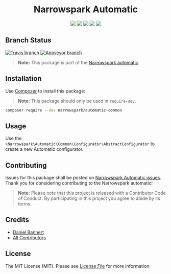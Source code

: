 <h1 align="center">Narrowspark Automatic</h1>
<p align="center">
    <a href="https://github.com/narrowspark/automatic/releases"><img src="https://img.shields.io/packagist/v/narrowspark/automatic.svg?style=flat-square"></a>
    <a href="https://php.net/"><img src="https://img.shields.io/badge/php-%5E7.1.0-8892BF.svg?style=flat-square"></a>
    <a href="https://codecov.io/gh/narrowspark/automatic"><img src="https://img.shields.io/codecov/c/github/narrowspark/automatic/master.svg?style=flat-square"></a>
    <a href="#"><img src="https://img.shields.io/badge/style-level%207-brightgreen.svg?style=flat-square&label=phpstan"></a>
    <a href="https://opensource.org/licenses/MIT"><img src="https://img.shields.io/badge/license-MIT-brightgreen.svg?style=flat-square"></a>
</p>

Branch Status
------------
[![Travis branch](https://img.shields.io/travis/narrowspark/automatic/master.svg?longCache=false&style=for-the-badge)](https://travis-ci.org/narrowspark/automatic)
[![Appveyor branch](https://img.shields.io/appveyor/ci/narrowspark/automatic/master.svg?longCache=false&style=for-the-badge)](https://ci.appveyor.com/project/narrowspark/automatic/branch/master)

> **Note:** This package is part of the [Narrowspark automatic](https://github.com/narrowspark/automatic). 

Installation
-------------

Use [Composer](https://getcomposer.org/) to install this package:

> **Note:** This package should only be used in `require-dev`.

```sh
composer require --dev narrowspark/automatic-common
```

Usage
-------------

Use the ```\Narrowspark\Automatic\Common\Configurator\AbstractConfigurator``` to create a new Automatic configurator.

Contributing
------------

Issues for this package shall be posted on [Narrowspark Automatic issues](https://github.com/narrowspark/automatic/issues). <br>
Thank you for considering contributing to the Narrowspark automatic!

> **Note:** Please note that this project is released with a Contributor Code of Conduct. By participating in this project you agree to abide by its terms.

Credits
-------------

- [Daniel Bannert](https://github.com/prisis)
- [All Contributors](https://github.com/narrowspark/automatic/graphs/contributors)

License
-------------

The MIT License (MIT). Please see [License File](LICENSE) for more information.
